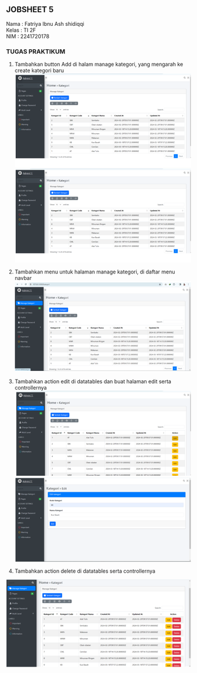 ## JOBSHEET 5 
Nama  : Fatriya Ibnu Ash shidiqqi <BR>
Kelas : TI 2F <br>
NIM   : 2241720178 <br>

### TUGAS PRAKTIKUM
1.  Tambahkan button Add di halam manage kategori,   yang mengarah ke create kategori 
baru <br>
<img src=pic/create.png> <br>
<img src=pic/create.png> <br>

2. Tambahkan menu untuk halaman manage kategori, di daftar menu navbar <br>
<img src=pic/home2.png> <br>

3. Tambahkan action edit di datatables dan buat halaman edit serta controllernya <br>
<img src=pic/edit1.png> <br>
<img src=pic/edit2.png><br>

4. Tambahkan action delete di datatables serta controllernya <br>
<img src=pic/delete.png>


